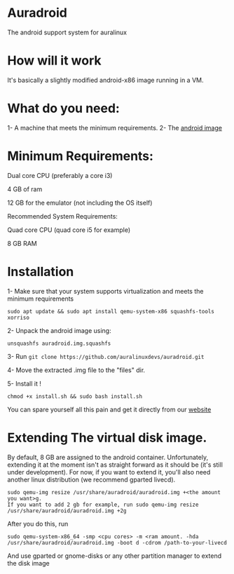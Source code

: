 # Auradroid
The android support system for auralinux

# How will it work
It's basically a slightly modified android-x86 image running in a VM.

# What do you need:

1- A machine that meets the minimum requirements.
2- The [android image](https://mega.nz/file/7xVkCLZL#0HyMOTtn5zAwB8DQykJaUBOltUMXS018a84-ppodfGs)

# Minimum Requirements:
Dual core CPU (preferably a core i3)

4 GB of ram

12 GB for the emulator (not including the OS itself)

Recommended System Requirements:

Quad core CPU (quad core i5 for example)

8 GB RAM

# Installation
1- Make sure that your system supports virtualization and meets the minimum requirements
```
sudo apt update && sudo apt install qemu-system-x86 squashfs-tools xorriso
```
2- Unpack the android image using:
 ```
 unsquashfs auradroid.img.squashfs
 ```
3- Run ``` git clone https://github.com/auralinuxdevs/auradroid.git ```

4- Move the extracted .img file to the "files" dir.

5- Install it !

```
chmod +x install.sh && sudo bash install.sh
```

You can spare yourself all this pain and get it directly from our [website](https://www.auralinux.xyz)

# Extending The virtual disk image.

By default, 8 GB are assigned to the android container. Unfortunately, extending it at the moment isn't as straight forward as it should be (it's still under development). For now, if you want to extend it, you'll also need another linux distribution (we recommend gparted livecd).

```
sudo qemu-img resize /usr/share/auradroid/auradroid.img +<the amount you want>g.
If you want to add 2 gb for example, run sudo qemu-img resize /usr/share/auradroid/auradroid.img +2g
```
After you do this, run

```
sudo qemu-system-x86_64 -smp <cpu cores> -m <ram amount. -hda /usr/share/auradroid/auradroid.img -boot d -cdrom /path-to-your-livecd 

```
And use gparted or gnome-disks or any other partition manager to extend the disk image
